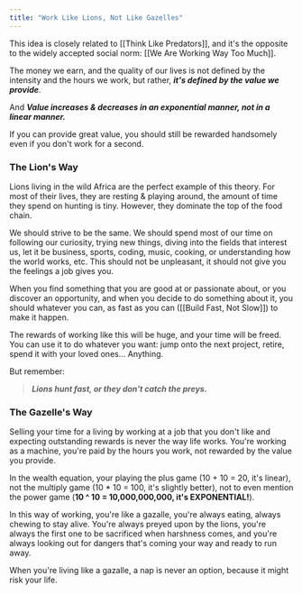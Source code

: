 ```yaml
---
title: "Work Like Lions, Not Like Gazelles"
---
```


This idea is closely related to [[Think Like Predators]], and it's the opposite to the widely accepted social norm: [[We Are Working Way Too Much]].

The money we earn, and the quality of our lives is not defined by the intensity and the hours we work, but rather, ***it's defined by the value we provide***.

And ***<Highlight>Value increases & decreases in an exponential manner, not in a linear manner.</Highlight>***

If you can provide great value, you should still be rewarded handsomely even if you don't work for a second.

### The Lion's Way

Lions living in the wild Africa are the perfect example of this theory. For most of their lives, they are resting & playing around, the amount of time they spend on hunting is tiny. However, they dominate the top of the food chain.

We should strive to be the same. We should spend most of our time on following our curiosity, trying new things, diving into the fields that interest us, let it be business, sports, coding, music, cooking, or understanding how the world works, etc. This should not be unpleasant, it should not give you the feelings a job gives you.

When you find something that you are good at or passionate about, or you discover an opportunity, and when you decide to do something about it, you should whatever you can, as fast as you can ([[Build Fast, Not Slow]]) to make it happen.

The rewards of working like this will be huge, and your time will be freed. You can use it to do whatever you want: jump onto the next project, retire, spend it with your loved ones... Anything.

But remember:

> ***<Highlight>Lions hunt fast, or they don't catch the preys.</Highlight>***

### The Gazelle's Way

Selling your time for a living by working at a job that you don't like and expecting outstanding rewards is never the way life works. You're working as a machine, you're paid by the hours you work, not rewarded by the value you provide.

In the wealth equation, your playing the plus game (10 + 10 = 20, it's linear), not the multiply game (10 * 10 = 100, it's slightly better), not to even mention the power game (**10 ^ 10 = 10,000,000,000, it's EXPONENTIAL!**).

In this way of working, you're like a gazalle, you're always eating, always chewing to stay alive. You're always preyed upon by the lions, you're always the first one to be sacrificed when harshness comes, and you're always looking out for dangers that's coming your way and ready to run away.

When you're living like a gazalle, a nap is never an option, because it might risk your life.
